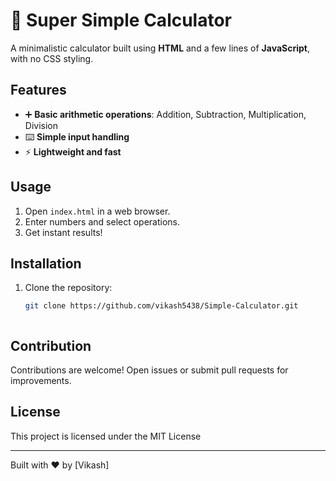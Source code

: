 # 🧮 Super Simple Calculator  

A minimalistic calculator built using **HTML** and a few lines of **JavaScript**, with no CSS styling.  

## Features  

- ➕ **Basic arithmetic operations**: Addition, Subtraction, Multiplication, Division  
- ⌨️ **Simple input handling**  
- ⚡ **Lightweight and fast**  

## Usage  

1. Open `index.html` in a web browser.  
2. Enter numbers and select operations.  
3. Get instant results!  

## Installation  

1. Clone the repository:  
   ```bash
   git clone https://github.com/vikash5438/Simple-Calculator.git



## Contribution
Contributions are welcome! Open issues or submit pull requests for improvements.

## License

This project is licensed under the MIT License 

---

Built with ❤️ by [Vikash]
